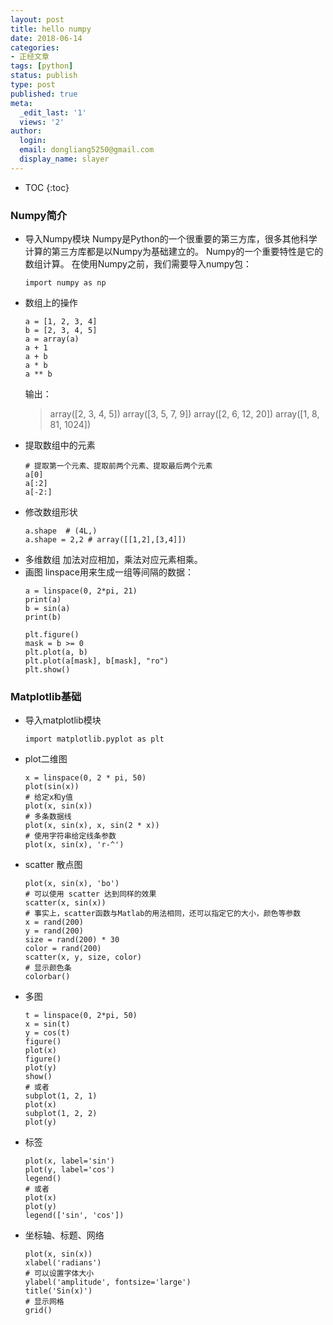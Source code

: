 ```yaml
---
layout: post
title: hello numpy
date: 2018-06-14
categories:
- 正经文章
tags: [python]
status: publish
type: post
published: true
meta:
  _edit_last: '1'
  views: '2'
author:
  login: 
  email: dongliang5250@gmail.com
  display_name: slayer
---
```

* TOC
{:toc}

### Numpy简介
* 导入Numpy模块
	Numpy是Python的一个很重要的第三方库，很多其他科学计算的第三方库都是以Numpy为基础建立的。
	Numpy的一个重要特性是它的数组计算。
	在使用Numpy之前，我们需要导入numpy包：
	```
	import numpy as np
	```
* 数组上的操作
	```
	a = [1, 2, 3, 4]
	b = [2, 3, 4, 5]
	a = array(a)
	a + 1
	a + b
	a * b
	a ** b
	```
	输出：
	> array([2, 3, 4, 5])
	> array([3, 5, 7, 9])
	> array([2, 6, 12, 20])
	> array([1, 8, 81, 1024])
* 提取数组中的元素
    ```
    # 提取第一个元素、提取前两个元素、提取最后两个元素
    a[0]
    a[:2]
    a[-2:]
    ```
* 修改数组形状
    ```
    a.shape  # (4L,)
    a.shape = 2,2 # array([[1,2],[3,4]])
    ```
* 多维数组
    加法对应相加，乘法对应元素相乘。
* 画图
    linspace用来生成一组等间隔的数据：
    ```
    a = linspace(0, 2*pi, 21)
    print(a)
    b = sin(a)
    print(b)

    plt.figure()
    mask = b >= 0
    plt.plot(a, b)
    plt.plot(a[mask], b[mask], "ro")
    plt.show()
    ```

### Matplotlib基础
* 导入matplotlib模块
    ```
    import matplotlib.pyplot as plt
    ```
* plot二维图
    ```
    x = linspace(0, 2 * pi, 50)
    plot(sin(x))
    # 给定x和y值
    plot(x, sin(x))
    # 多条数据线
    plot(x, sin(x), x, sin(2 * x))
    # 使用字符串给定线条参数
    plot(x, sin(x), 'r-^')
    ```
* scatter 散点图
    ```
    plot(x, sin(x), 'bo')
    # 可以使用 scatter 达到同样的效果
    scatter(x, sin(x))
    # 事实上，scatter函数与Matlab的用法相同，还可以指定它的大小，颜色等参数
    x = rand(200)
    y = rand(200)
    size = rand(200) * 30
    color = rand(200)
    scatter(x, y, size, color)
    # 显示颜色条
    colorbar()
    ```
* 多图
    ```
    t = linspace(0, 2*pi, 50)
    x = sin(t)
    y = cos(t)
    figure()
    plot(x)
    figure()
    plot(y)
    show()
    # 或者
    subplot(1, 2, 1)
    plot(x)
    subplot(1, 2, 2)
    plot(y)
    ```
* 标签
    ```
    plot(x, label='sin')
    plot(y, label='cos')
    legend()
    # 或者
    plot(x)
    plot(y)
    legend(['sin', 'cos'])
    ```
* 坐标轴、标题、网络
    ```
    plot(x, sin(x))
    xlabel('radians')
    # 可以设置字体大小
    ylabel('amplitude', fontsize='large')
    title('Sin(x)')
    # 显示网格
    grid()
    ```



